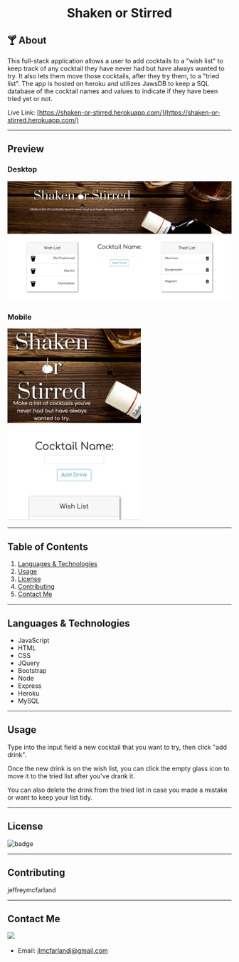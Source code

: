 
# <div align="center">Shaken or Stirred</div>

## 🍸 About

This full-stack application allows a user to add cocktails to a "wish list" to keep track of any cocktail they have never had but have always wanted to try. It also lets them move those cocktails, after they try them, to a "tried list". The app is hosted on heroku and utilizes JawsDB to keep a SQL database of the cocktail names and values to indicate if they have been tried yet or not. 

Live Link: [https://shaken-or-stirred.herokuapp.com/](https://shaken-or-stirred.herokuapp.com/)

***
## Preview

### Desktop 

<kbd><img src="public/assets/img/desktop-screenshot.png" alt="desktop screenshot"></kdb>

### Mobile

<kbd><img src="public/assets/img/mobile-screenshot.png" alt="mobile screenshot" width="300"></kbd>


***
## Table of Contents
1. [Languages & Technologies](#languages-&-technologies)
2. [Usage](#usage)
3. [License](#license)
4. [Contributing](#contributing)
5. [Contact Me](#contact-me)

***
## Languages & Technologies

* JavaScript
* HTML
* CSS
* JQuery
* Bootstrap
* Node
* Express
* Heroku
* MySQL

***
## Usage

Type into the input field a new cocktail that you want to try, then click "add drink".

Once the new drink is on the wish list, you can click the empty glass icon to move it to the tried list after you've drank it. 

You can also delete the drink from the tried list in case you made a mistake or want to keep your list tidy.

***
## License

![badge](https://img.shields.io/badge/License-MIT-success)

***
## Contributing

jeffreymcfarland

***
## Contact Me    

<kbd><img src="https://avatars1.githubusercontent.com/u/59814218?v=4" /></kbd> 
* Email: <jlmcfarlandj@gmail.com>
